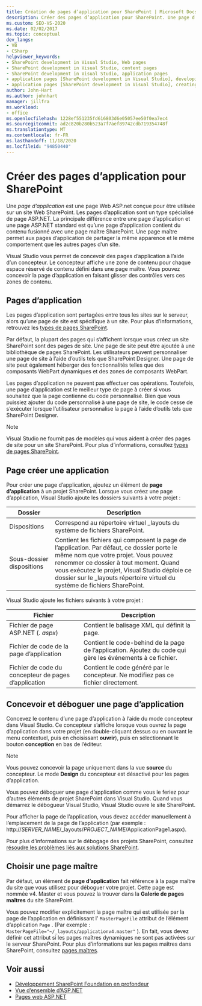 ```yaml
---
title: Création de pages d’application pour SharePoint | Microsoft Docs
description: Créer des pages d’application pour SharePoint. Une page d’application est une page Web ASP.NET conçue pour une utilisation sur un site Web SharePoint.
ms.custom: SEO-VS-2020
ms.date: 02/02/2017
ms.topic: conceptual
dev_langs:
- VB
- CSharp
helpviewer_keywords:
- SharePoint development in Visual Studio, Web pages
- SharePoint development in Visual Studio, content pages
- SharePoint development in Visual Studio, application pages
- application pages [SharePoint development in Visual Studio], developing
- application pages [SharePoint development in Visual Studio], creating
author: John-Hart
ms.author: johnhart
manager: jillfra
ms.workload:
- office
ms.openlocfilehash: 1228ef551235fd616803d6e05057ee50f0ea7ec4
ms.sourcegitcommit: ad2c820b280b523a7f7aef89742cdb719354748f
ms.translationtype: MT
ms.contentlocale: fr-FR
ms.lasthandoff: 11/18/2020
ms.locfileid: "94850440"
---
```

# <a name="create-application-pages-for-sharepoint"></a>Créer des pages d’application pour SharePoint
  Une *page d’application* est une page Web ASP.net conçue pour être utilisée sur un site Web SharePoint. Les pages d’application sont un type spécialisé de page ASP.NET. La principale différence entre une page d’application et une page ASP.NET standard est qu’une page d’application contient du contenu fusionné avec une page maître SharePoint. Une page maître permet aux pages d’application de partager la même apparence et le même comportement que les autres pages d’un site.

 Visual Studio vous permet de concevoir des pages d’application à l’aide d’un concepteur. Le concepteur affiche une zone de contenu pour chaque espace réservé de contenu défini dans une page maître. Vous pouvez concevoir la page d’application en faisant glisser des contrôles vers ces zones de contenu.

## <a name="application-pages"></a>Pages d’application
 Les pages d’application sont partagées entre tous les sites sur le serveur, alors qu’une page de site est spécifique à un site. Pour plus d’informations, retrouvez les [types de pages SharePoint](/previous-versions/office/developer/sharepoint-2010/aa979592(v=office.14)).

 Par défaut, la plupart des pages qui s’affichent lorsque vous créez un site SharePoint sont des pages de site. Une page de site peut être ajoutée à une bibliothèque de pages SharePoint. Les utilisateurs peuvent personnaliser une page de site à l’aide d’outils tels que SharePoint Designer. Une page de site peut également héberger des fonctionnalités telles que des composants WebPart dynamiques et des zones de composants WebPart.

 Les pages d’application ne peuvent pas effectuer ces opérations. Toutefois, une page d’application est le meilleur type de page à créer si vous souhaitez que la page contienne du code personnalisé. Bien que vous puissiez ajouter du code personnalisé à une page de site, le code cesse de s’exécuter lorsque l’utilisateur personnalise la page à l’aide d’outils tels que SharePoint Designer.

> [!NOTE]
> Visual Studio ne fournit pas de modèles qui vous aident à créer des pages de site pour un site SharePoint. Pour plus d’informations, consultez [types de pages SharePoint](/previous-versions/office/developer/sharepoint-2010/aa979592(v=office.14)).

## <a name="create-an-application-page"></a>Page créer une application
 Pour créer une page d’application, ajoutez un élément de **page d’application** à un projet SharePoint. Lorsque vous créez une page d’application, Visual Studio ajoute les dossiers suivants à votre projet :

|Dossier|Description|
|------------|-----------------|
|Dispositions|Correspond au répertoire virtuel _layouts du système de fichiers SharePoint.|
|Sous-dossier dispositions|Contient les fichiers qui composent la page de l’application. Par défaut, ce dossier porte le même nom que votre projet. Vous pouvez renommer ce dossier à tout moment. Quand vous exécutez le projet, Visual Studio déploie ce dossier sur le _layouts répertoire virtuel du système de fichiers SharePoint.|

 Visual Studio ajoute les fichiers suivants à votre projet :

|Fichier|Description|
|----------|-----------------|
|Fichier de page ASP.NET (*. aspx*)|Contient le balisage XML qui définit la page.|
|Fichier de code de la page d’application|Contient le code-behind de la page de l’application. Ajoutez du code qui gère les événements à ce fichier.|
|Fichier de code du concepteur de pages d’application|Contient le code généré par le concepteur. Ne modifiez pas ce fichier directement.|

## <a name="design-and-debug-an-application-page"></a>Concevoir et déboguer une page d’application
 Concevez le contenu d’une page d’application à l’aide du mode concepteur dans Visual Studio. Ce concepteur s’affiche lorsque vous ouvrez la page d’application dans votre projet (en double-cliquant dessus ou en ouvrant le menu contextuel, puis en choisissant **ouvrir**), puis en sélectionnant le bouton **conception** en bas de l’éditeur.

> [!NOTE]
> Vous pouvez concevoir la page uniquement dans la vue **source** du concepteur. Le mode **Design** du concepteur est désactivé pour les pages d’application.

 Vous pouvez déboguer une page d’application comme vous le feriez pour d’autres éléments de projet SharePoint dans Visual Studio. Quand vous démarrez le débogueur Visual Studio, Visual Studio ouvre le site SharePoint.

 Pour afficher la page de l’application, vous devez accéder manuellement à l’emplacement de la page de l’application (par exemple : http://<em>SERVER_NAME</em>/_layouts/*PROJECT_NAME*/ApplicationPage1.aspx).

 Pour plus d’informations sur le débogage des projets SharePoint, consultez [résoudre les problèmes liés aux solutions SharePoint](../sharepoint/troubleshooting-sharepoint-solutions.md).

## <a name="choose-a-master-page"></a>Choisir une page maître
 Par défaut, un élément de **page d’application** fait référence à la page maître du site que vous utilisez pour déboguer votre projet. Cette page est nommée v4. Master et vous pouvez la trouver dans la **Galerie de pages maîtres** du site SharePoint.

 Vous pouvez modifier explicitement la page maître qui est utilisée par la page de l’application en définissant l' `MasterPageFile` attribut de l’élément d’application `Page` . (Par exemple : `MasterPageFile="~/_layouts/applicationv4.master"` ). En fait, vous devez définir cet attribut si les pages maîtres dynamiques ne sont pas activées sur le serveur SharePoint. Pour plus d’informations sur les pages maîtres dans SharePoint, consultez [pages maîtres](/previous-versions/office/developer/sharepoint-2010/ms443795(v=office.14)).

## <a name="see-also"></a>Voir aussi
- [Développement SharePoint Foundation en profondeur](/previous-versions/office/developer/sharepoint-2010/ee539092(v=office.14))
- [Vue d’ensemble d’ASP.NET](/aspnet/overview)
- [Pages web ASP.NET](/aspnet/web-pages/index)

